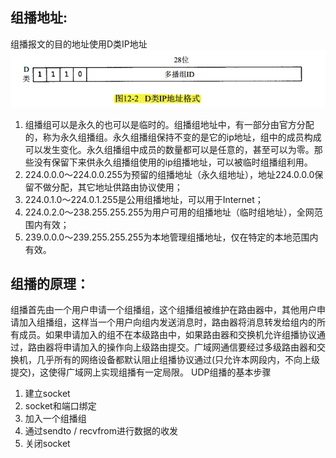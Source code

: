 ## 组播地址:
   组播报文的目的地址使用D类IP地址
   <img src="img/1.png"/>
1. 组播组可以是永久的也可以是临时的。组播组地址中，有一部分由官方分配的，称为永久组播组。永久组播组保持不变的是它的ip地址，组中的成员构成可以发生变化。永久组播组中成员的数量都可以是任意的，甚至可以为零。那些没有保留下来供永久组播组使用的ip组播地址，可以被临时组播组利用。
2. 224.0.0.0～224.0.0.255为预留的组播地址（永久组地址），地址224.0.0.0保留不做分配，其它地址供路由协议使用；
3. 224.0.1.0～224.0.1.255是公用组播地址，可以用于Internet；
4. 224.0.2.0～238.255.255.255为用户可用的组播地址（临时组地址），全网范围内有效；
5. 239.0.0.0～239.255.255.255为本地管理组播地址，仅在特定的本地范围内有效。

## 组播的原理：
   组播首先由一个用户申请一个组播组，这个组播组被维护在路由器中，其他用户申请加入组播组，这样当一个用户向组内发送消息时，路由器将消息转发给组内的所有成员。如果申请加入的组不在本级路由中，如果路由器和交换机允许组播协议通过，路由器将申请加入的操作向上级路由提交。广域网通信要经过多级路由器和交换机，几乎所有的网络设备都默认阻止组播协议通过(只允许本网段内，不向上级提交)，这使得广域网上实现组播有一定局限。
UDP组播的基本步骤
1. 建立socket
2. socket和端口绑定
3. 加入一个组播组
4. 通过sendto / recvfrom进行数据的收发
5. 关闭socket
